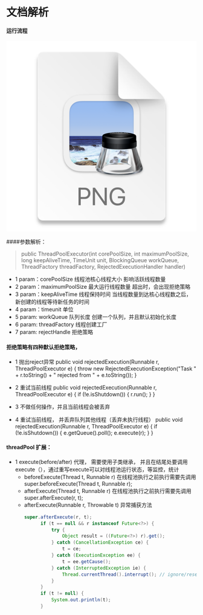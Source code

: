 
# 文档解析

#### 运行流程
![img.png](img.png)

####参数解析：

>public ThreadPoolExecutor(int corePoolSize,
int maximumPoolSize,
long keepAliveTime,
TimeUnit unit,
BlockingQueue<Runnable> workQueue,
ThreadFactory threadFactory,
RejectedExecutionHandler handler)

- 1 param：corePoolSize     线程池核心线程大小      影响活跃线程数量
- 2 param：maximumPoolSize  最大运行线程数量        超出时，会出现拒绝策略
- 3 param：keepAliveTime    线程保持时间           当线程数量到达核心线程数之后， 新创建的线程等待新任务的时间
- 4 param：timeunit         单位
- 5 param: workQueue        队列长度              创建一个队列，并且默认初始化长度
- 6 param: threadFactory    线程创建工厂
- 7 param: rejectHandle     拒绝策略

#### 拒绝策略有四种默认拒绝策略，
- 1 抛出reject异常
public void rejectedExecution(Runnable r, ThreadPoolExecutor e) {
throw new RejectedExecutionException("Task " + r.toString() +
" rejected from " +
e.toString());
}
- 2 重试当前线程
public void rejectedExecution(Runnable r, ThreadPoolExecutor e) {
if (!e.isShutdown()) {
r.run();
}
}
- 3 不做任何操作，并且当前线程会被丢弃

- 4 重试当前线程， 并丢弃队列其他线程（丢弃未执行线程）
public void rejectedExecution(Runnable r, ThreadPoolExecutor e) {
if (!e.isShutdown()) {
e.getQueue().poll();
e.execute(r);
}
}

#### threadPool 扩展：
- 1 execute(before/after) 代理，  需要使用子类继承， 并且在结尾处要调用 execute（），通过重写execute可以对线程池运行状态，等监控，统计
    - beforeExecute(Thread t, Runnable r) 在线程池执行之前执行需要先调用 super.beforeExecute(Thread t, Runnable r);
    - afterExecute(Thread t, Runnable r) 在线程池执行之前执行需要先调用 super.afterExecute(r, t);
    - afterExecute(Runnable r, Throwable t) 异常捕获方法
      ```java 
      super.afterExecute(r, t);
            if (t == null && r instanceof Future<?>) {
                try {
                    Object result = ((Future<?>) r).get();
                } catch (CancellationException ce) {
                    t = ce;
                } catch (ExecutionException ee) {
                    t = ee.getCause();
                } catch (InterruptedException ie) {
                    Thread.currentThread().interrupt(); // ignore/reset
                }
            }
            if (t != null) {
                System.out.println(t);
            }
      ```
      